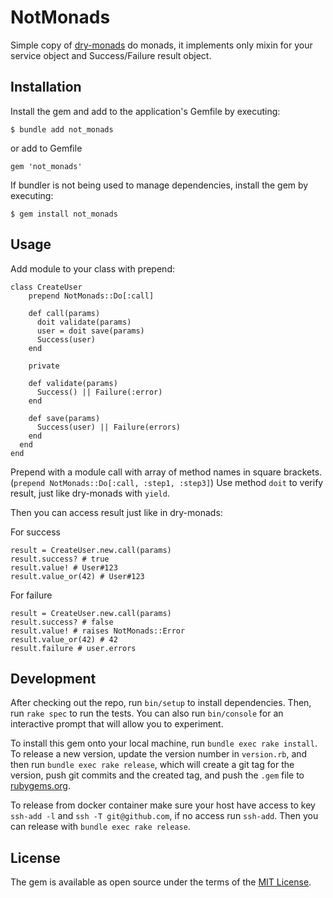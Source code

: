 # NotMonads

Simple copy of [dry-monads](https://github.com/dry-rb/dry-monads) do monads, it implements only mixin for your service object and Success/Failure result object.

## Installation

Install the gem and add to the application's Gemfile by executing:

    $ bundle add not_monads

or add to Gemfile

    gem 'not_monads'

If bundler is not being used to manage dependencies, install the gem by executing:

    $ gem install not_monads

## Usage

Add module to your class with prepend:

```
class CreateUser
    prepend NotMonads::Do[:call]

    def call(params)
      doit validate(params)
      user = doit save(params)
      Success(user)
    end

    private

    def validate(params)
      Success() || Failure(:error)
    end

    def save(params)
      Success(user) || Failure(errors)
    end
  end
end
```

Prepend with a module call with array of method names in square brackets. (`prepend NotMonads::Do[:call, :step1, :step3]`) Use method `doit` to verify result, just like dry-monads with `yield`.

Then you can access result just like in dry-monads:

For success

```
result = CreateUser.new.call(params)
result.success? # true
result.value! # User#123
result.value_or(42) # User#123
```

For failure

```
result = CreateUser.new.call(params)
result.success? # false
result.value! # raises NotMonads::Error
result.value_or(42) # 42
result.failure # user.errors
```

## Development

After checking out the repo, run `bin/setup` to install dependencies. Then, run `rake spec` to run the tests. You can also run `bin/console` for an interactive prompt that will allow you to experiment.

To install this gem onto your local machine, run `bundle exec rake install`. To release a new version, update the version number in `version.rb`, and then run `bundle exec rake release`, which will create a git tag for the version, push git commits and the created tag, and push the `.gem` file to [rubygems.org](https://rubygems.org).

To release from docker container make sure your host have access to key `ssh-add -l` and `ssh -T git@github.com`, if no access run `ssh-add`. Then you can release with `bundle exec rake release`.

## License

The gem is available as open source under the terms of the [MIT License](https://opensource.org/licenses/MIT).
